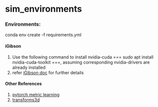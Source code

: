 # sim_environments

### Environments:

conda env create -f requirements.yml 

#### iGibson
1. Use the following command to install nvidia-cuda === sudo apt install nvidia-cuda-toolkit ===, assuming corresponding nvidia-drivers are already installed
2. refer [iGibson doc](http://svl.stanford.edu/igibson/docs/installation.html) for further details


#### Other References
1. [pytorch metric learning](https://github.com/KevinMusgrave/pytorch-metric-learning)
2. [transforms3d](https://pypi.org/project/transforms3d/)
